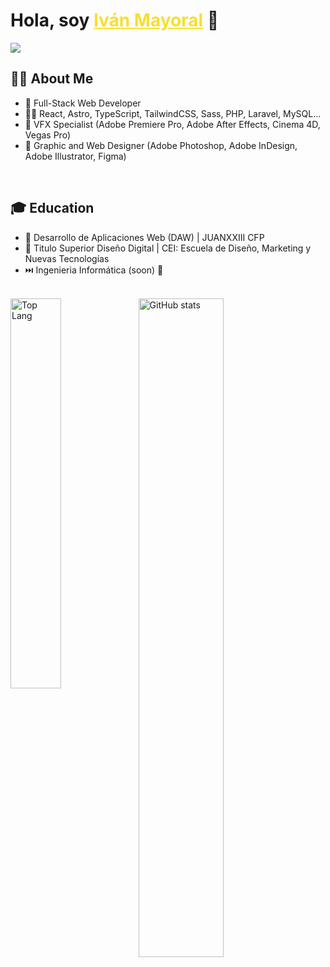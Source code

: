 <div align="center">
  <h1 align="left" >Hola, soy <a style="color:#f7df2e;" href="https://www.linkedin.com/in/iv%C3%A1n-mayoral-8288a1331/">Iván Mayoral</a> 👋</h1>
</div>
<img src="https://github.com/user-attachments/assets/81575bfd-f252-438e-9920-8a91f4cacae3">

## 🙋‍♂️ About Me

- 🚀 Full-Stack Web Developer
- 🧑‍💻 React, Astro, TypeScript, TailwindCSS, Sass, PHP, Laravel, MySQL...
- 🎥 VFX Specialist (Adobe Premiere Pro, Adobe After Effects, Cinema 4D, Vegas Pro)
- 🎨 Graphic and Web Designer (Adobe Photoshop, Adobe InDesign, Adobe Illustrator, Figma)
<br>

## 🎓 Education 

- 📖 Desarrollo de Aplicaciones Web (DAW) | JUANXXIII CFP
- 📘 Titulo Superior Diseño Digital | CEI: Escuela de Diseño, Marketing y Nuevas Tecnologías
- ⏭️ Ingenieria Informática (soon) 🌟
<br>

<img alt="Top Lang" width="40%"  align="left" src="https://github-readme-stats.vercel.app/api/top-langs/?username=ivanmayoraldev&layout=compact&theme=dracula">
<img alt="GitHub stats" width="52%"  align="left" src="https://github-readme-stats.vercel.app/api?username=ivanmayoraldev&show_icons=true&theme=dracula">


